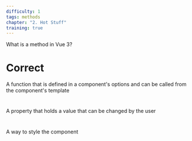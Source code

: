 ```yaml
---
difficulty: 1
tags: methods
chapter: "2. Hot Stuff"
training: true
---
```


What is a method in Vue 3?

# Correct

A function that is defined in a component's options and can be called from the component's template

#

A property that holds a value that can be changed by the user

#

A way to style the component
